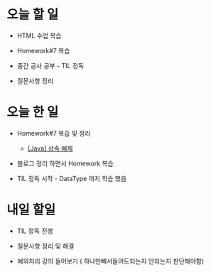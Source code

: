 # 오늘 할 일

- HTML 수업 복습

- Homework#7 복습

- 중간 공사 공부 - TIL 정독

- 질문사항 정리


# 오늘 한 일

- Homework#7 복습 및 정리
    - [[Java] 상속 예제](https://foevna.tistory.com/91)

- 블로그 정리 하면서 Homework 복습

- TIL 정독 시작 - DataType 까지 학습 했음



# 내일 할일

- TIL 정독 진행

- 질문사항 정리 및 해결

- 예외처리 강의 들어보기 ( 하나만빼서들어도되는지 안되는지 판단해야함)